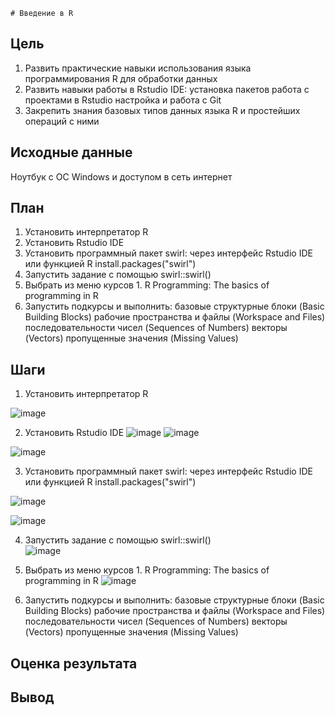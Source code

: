     # Введение в R
## Цель
1. Развить практические навыки использования языка программирования R для
обработки данных
2. Развить навыки работы в Rstudio IDE:
установка пакетов
работа с проектами в Rstudio
настройка и работа с Git
3. Закрепить знания базовых типов данных языка R и простейших операций с ними
## Исходные данные
Ноутбук с ОС Windows и доступом в  сеть интернет
## План
1. Установить интерпретатор R
2. Установить Rstudio IDE
3. Установить программный пакет swirl:
через интерфейс Rstudio IDE
или функцией R install.packages("swirl")
4. Запустить задание с помощью swirl::swirl()
5. Выбрать из меню курсов 1. R Programming: The
basics of programming in R
6. Запустить подкурсы и выполнить:
базовые структурные блоки (Basic Building
Blocks)
рабочие пространства и файлы (Workspace and
Files)
последовательности чисел (Sequences of
Numbers)
векторы (Vectors)
пропущенные значения (Missing Values)
## Шаги
1. Установить интерпретатор R

![image](https://github.com/user-attachments/assets/5f7cb29c-60ce-40f5-99cb-75a13dfa48d9)

2. Установить Rstudio IDE
![image](https://github.com/user-attachments/assets/09ee679e-430f-4304-8d6a-5b0b2848a4b9)
![image](https://github.com/user-attachments/assets/90baf604-5a26-452f-9fe9-e638d426b732)

![image](https://github.com/user-attachments/assets/06a501f1-fe76-4ffe-94ba-fb8fbb6da494)

3. Установить программный пакет swirl:
через интерфейс Rstudio IDE
или функцией R install.packages("swirl")

![image](https://github.com/user-attachments/assets/d522a48c-3a98-45f7-9b41-5c5fd7d38cc5)

![image](https://github.com/user-attachments/assets/d5961280-d892-4b2a-b0ec-67d3c1f01f9d)

4. Запустить задание с помощью swirl::swirl()    
 ![image](https://github.com/user-attachments/assets/ed9e2ba4-019a-48c8-8ef6-a80bc1a36156)

 5. Выбрать из меню курсов 1. R Programming: The
basics of programming in R
![image](https://github.com/user-attachments/assets/3b06a1b5-832e-43d7-bfaa-4daeef544d6a)

7. Запустить подкурсы и выполнить:
базовые структурные блоки (Basic Building
Blocks)
рабочие пространства и файлы (Workspace and
Files)
последовательности чисел (Sequences of
Numbers)
векторы (Vectors)
пропущенные значения (Missing Values)

## Оценка результата
## Вывод
